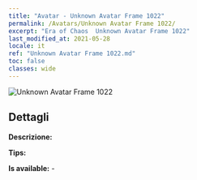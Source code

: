 ```yaml
---
title: "Avatar - Unknown Avatar Frame 1022"
permalink: /Avatars/Unknown Avatar Frame 1022/
excerpt: "Era of Chaos  Unknown Avatar Frame 1022"
last_modified_at: 2021-05-28
locale: it
ref: "Unknown Avatar Frame 1022.md"
toc: false
classes: wide
---
```

 ![Unknown Avatar Frame 1022](/images/a/avatarFrame_22.png)

## Dettagli

 **Descrizione:**  

 **Tips:**  

 **Is available:**  - 

